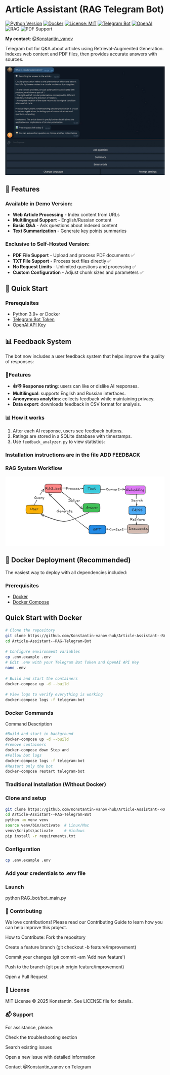 # Article Assistant (RAG Telegram Bot)

[![Python Version](https://img.shields.io/badge/python-3.9+-blue)](https://www.python.org/)
[![Docker](https://img.shields.io/badge/Docker-Ready-blue?logo=docker)](https://www.docker.com/)
[![License: MIT](https://img.shields.io/badge/License-MIT-yellow.svg)](https://opensource.org/licenses/MIT)
[![Telegram Bot](https://img.shields.io/badge/Telegram-Bot-blue.svg)](https://core.telegram.org/bots)
[![OpenAI](https://img.shields.io/badge/OpenAI-GPT--4-purple.svg)](https://openai.com/)
![RAG](https://img.shields.io/badge/tech-RAG-orange)
![PDF Support](https://img.shields.io/badge/feature-PDF%20Support-red)


**My contact**: [@Konstantin_vanov](https://t.me/Konstantin_vanov)

Telegram bot for Q&A about articles using Retrieval-Augmented Generation. Indexes web content and PDF files, then provides accurate answers with sources.

![Answer](images/answer1.jpg)

## 🌟 Features
### Available in Demo Version:
- **Web Article Processing** - Index content from URLs
- **Multilingual Support** - English/Russian content
- **Basic Q&A** - Ask questions about indexed content
- **Text Summarization** - Generate key points summaries

### Exclusive to Self-Hosted Version:
- **PDF File Support** - Upload and process PDF documents ✅
- **TXT File Support** - Process text files directly ✅
- **No Request Limits** - Unlimited questions and processing ✅
- **Custom Configuration** - Adjust chunk sizes and parameters ✅

## 🚀 Quick Start

### Prerequisites
- Python 3.9+ or Docker
- [Telegram Bot Token](https://core.telegram.org/bots#how-do-i-create-a-bot)
- [OpenAI API Key](https://platform.openai.com/api-keys)

## 📊 Feedback System

The bot now includes a user feedback system that helps improve the quality of responses:

### 🎯Features
- **👍👎 Response rating**: users can like or dislike AI responses.
- **Multilingual**: supports English and Russian interfaces.
- **Anonymous analytics**: collects feedback while maintaining privacy.
- **Data export**: downloads feedback in CSV format for analysis.

### 📊 How it works
1. After each AI response, users see feedback buttons.
2. Ratings are stored in a SQLite database with timestamps.
3. Use `feedback_analyzer.py` to view statistics:
### Installation instructions are in the file ADD FEEDBACK

### RAG System Workflow

![alt text](images/scheme.png)

## 🐳 Docker Deployment (Recommended)

The easiest way to deploy with all dependencies included:

### Prerequisites
- [Docker](https://docs.docker.com/get-docker/)
- [Docker Compose](https://docs.docker.com/compose/install/)

## Quick Start with Docker

```bash
# Clone the repository
git clone https://github.com/Konstantin-vanov-hub/Article-Assistant--RAG-Telegram-Bot.git
cd Article-Assistant--RAG-Telegram-Bot

# Configure environment variables
cp .env.example .env
# Edit .env with your Telegram Bot Token and OpenAI API Key
nano .env

# Build and start the containers
docker-compose up -d --build

# View logs to verify everything is working
docker-compose logs -f telegram-bot
```
### Docker Commands
Command	Description
``` bash
#Build and start in background
docker-compose up -d --build
#remove containers
docker-compose down	Stop and
#Follow bot logs
docker-compose logs -f telegram-bot
#Restart only the bot
docker-compose restart telegram-bot	
```
### Traditional Installation (Without Docker)
### Clone and setup
``` bash
git clone https://github.com/Konstantin-vanov-hub/Article-Assistant--RAG-Telegram-Bot
cd Article-Assistant--RAG-Telegram-Bot
python -m venv venv
source venv/bin/activate  # Linux/Mac
venv\Scripts\activate     # Windows
pip install -r requirements.txt
```
### Configuration
``` bash
cp .env.example .env
```
### Add your credentials to .env file

### Launch
python RAG_bot/bot_main.py

### 🤝 Contributing
We love contributions! Please read our Contributing Guide to learn how you can help improve this project.

How to Contribute:
Fork the repository

Create a feature branch (git checkout -b feature/improvement)

Commit your changes (git commit -am 'Add new feature')

Push to the branch (git push origin feature/improvement)

Open a Pull Request

### 📜 License
MIT License © 2025 Konstantin. See LICENSE file for details.

### 📬 Support
For assistance, please:

Check the troubleshooting section

Search existing issues

Open a new issue with detailed information

Contact @Konstantin_vanov on Telegram